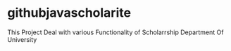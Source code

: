 # githubjavascholarite
This Project Deal with various Functionality of Scholarrship Department Of University

